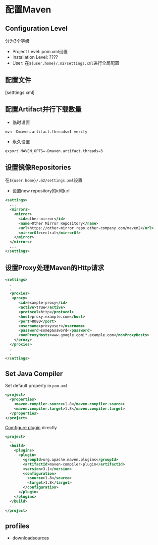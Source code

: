 # 配置Maven

## Configuration Level

分为3个等级

- Project Level: pom.xml设置
- Installation Level: ????
- User: 在`${user.home}/.m2/settings.xml`进行全局配置

## 配置文件

[setttings.xml]

## 配置Artifact并行下载数量

- 临时设置

```shell
mvn -Dmaven.artifact.threads=1 verify
```

- 永久设置

```shell
export MAVEN_OPTS=-Dmaven.artifact.threads=3
```

## 设置镜像Repositories

在`${user.home}/.m2/settings.xml`设置

- 设置new repository的id和url

```xml
<settings>
  ...
  <mirrors>
    <mirror>
      <id>other-mirror</id>
      <name>Other Mirror Repository</name>
      <url>https://other-mirror.repo.other-company.com/maven2</url>
      <mirrorOf>central</mirrorOf>
    </mirror>
  </mirrors>
  ...
</settings>
```

## 设置Proxy处理Maven的Http请求

```xml
<settings>
  .
  .
  <proxies>
   <proxy>
      <id>example-proxy</id>
      <active>true</active>
      <protocol>http</protocol>
      <host>proxy.example.com</host>
      <port>8080</port>
      <username>proxyuser</username>
      <password>somepassword</password>
      <nonProxyHosts>www.google.com|*.example.com</nonProxyHosts>
    </proxy>
  </proxies>
  .
  .
</settings>
```

## Set Java Compiler

Set default property in `pom.xml`

```xml
<project>
  <properties>
    <maven.compiler.source>1.8</maven.compiler.source>
    <maven.compiler.target>1.8</maven.compiler.target>
  </properties>
</project>
```

[Comfigure plugin](maven-pom-xml.md#subelements-of-build) directly

```xml
<project>
  ...
  <build>
    <plugins>
      <plugin>
        <groupId>org.apache.maven.plugins</groupId>
        <artifactId>maven-compiler-plugin</artifactId>
        <version>3.1</version>
        <configuration>
          <source>1.8</source>
          <target>1.8</target>
        </configuration>
      </plugin>
    </plugins>
  </build>
  ...
</project>
```

## profiles

- downloadsources

